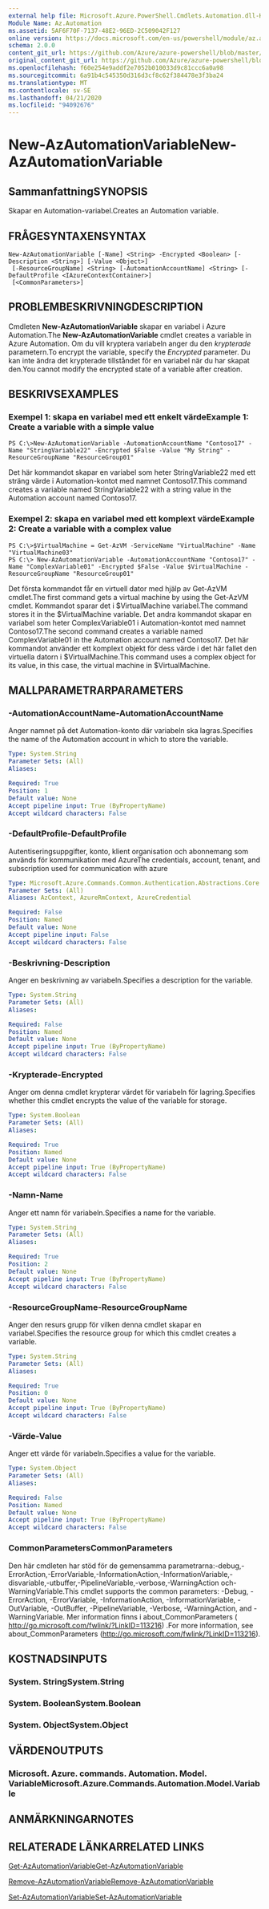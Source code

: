 ```yaml
---
external help file: Microsoft.Azure.PowerShell.Cmdlets.Automation.dll-Help.xml
Module Name: Az.Automation
ms.assetid: 5AF6F70F-7137-48E2-96ED-2C509042F127
online version: https://docs.microsoft.com/en-us/powershell/module/az.automation/new-azautomationvariable
schema: 2.0.0
content_git_url: https://github.com/Azure/azure-powershell/blob/master/src/Automation/Automation/help/New-AzAutomationVariable.md
original_content_git_url: https://github.com/Azure/azure-powershell/blob/master/src/Automation/Automation/help/New-AzAutomationVariable.md
ms.openlocfilehash: f60e254e9addf2e7052b010033d9c81ccc6a0a98
ms.sourcegitcommit: 6a91b4c545350d316d3cf8c62f384478e3f3ba24
ms.translationtype: MT
ms.contentlocale: sv-SE
ms.lasthandoff: 04/21/2020
ms.locfileid: "94092676"
---
```

# <span data-ttu-id="f52ee-101">New-AzAutomationVariable</span><span class="sxs-lookup"><span data-stu-id="f52ee-101">New-AzAutomationVariable</span></span>

## <span data-ttu-id="f52ee-102">Sammanfattning</span><span class="sxs-lookup"><span data-stu-id="f52ee-102">SYNOPSIS</span></span>
<span data-ttu-id="f52ee-103">Skapar en Automation-variabel.</span><span class="sxs-lookup"><span data-stu-id="f52ee-103">Creates an Automation variable.</span></span>

## <span data-ttu-id="f52ee-104">FRÅGESYNTAXEN</span><span class="sxs-lookup"><span data-stu-id="f52ee-104">SYNTAX</span></span>

```
New-AzAutomationVariable [-Name] <String> -Encrypted <Boolean> [-Description <String>] [-Value <Object>]
 [-ResourceGroupName] <String> [-AutomationAccountName] <String> [-DefaultProfile <IAzureContextContainer>]
 [<CommonParameters>]
```

## <span data-ttu-id="f52ee-105">PROBLEMBESKRIVNING</span><span class="sxs-lookup"><span data-stu-id="f52ee-105">DESCRIPTION</span></span>
<span data-ttu-id="f52ee-106">Cmdleten **New-AzAutomationVariable** skapar en variabel i Azure Automation.</span><span class="sxs-lookup"><span data-stu-id="f52ee-106">The **New-AzAutomationVariable** cmdlet creates a variable in Azure Automation.</span></span>
<span data-ttu-id="f52ee-107">Om du vill kryptera variabeln anger du den *krypterade* parametern.</span><span class="sxs-lookup"><span data-stu-id="f52ee-107">To encrypt the variable, specify the *Encrypted* parameter.</span></span>
<span data-ttu-id="f52ee-108">Du kan inte ändra det krypterade tillståndet för en variabel när du har skapat den.</span><span class="sxs-lookup"><span data-stu-id="f52ee-108">You cannot modify the encrypted state of a variable after creation.</span></span>

## <span data-ttu-id="f52ee-109">BESKRIVS</span><span class="sxs-lookup"><span data-stu-id="f52ee-109">EXAMPLES</span></span>

### <span data-ttu-id="f52ee-110">Exempel 1: skapa en variabel med ett enkelt värde</span><span class="sxs-lookup"><span data-stu-id="f52ee-110">Example 1: Create a variable with a simple value</span></span>
```
PS C:\>New-AzAutomationVariable -AutomationAccountName "Contoso17" -Name "StringVariable22" -Encrypted $False -Value "My String" -ResourceGroupName "ResourceGroup01"
```

<span data-ttu-id="f52ee-111">Det här kommandot skapar en variabel som heter StringVariable22 med ett sträng värde i Automation-kontot med namnet Contoso17.</span><span class="sxs-lookup"><span data-stu-id="f52ee-111">This command creates a variable named StringVariable22 with a string value in the Automation account named Contoso17.</span></span>

### <span data-ttu-id="f52ee-112">Exempel 2: skapa en variabel med ett komplext värde</span><span class="sxs-lookup"><span data-stu-id="f52ee-112">Example 2: Create a variable with a complex value</span></span>
```
PS C:\>$VirtualMachine = Get-AzVM -ServiceName "VirtualMachine" -Name "VirtualMachine03"
PS C:\> New-AzAutomationVariable -AutomationAccountName "Contoso17" -Name "ComplexVariable01" -Encrypted $False -Value $VirtualMachine -ResourceGroupName "ResourceGroup01"
```

<span data-ttu-id="f52ee-113">Det första kommandot får en virtuell dator med hjälp av Get-AzVM cmdlet.</span><span class="sxs-lookup"><span data-stu-id="f52ee-113">The first command gets a virtual machine by using the Get-AzVM cmdlet.</span></span>
<span data-ttu-id="f52ee-114">Kommandot sparar det i $VirtualMachine variabel.</span><span class="sxs-lookup"><span data-stu-id="f52ee-114">The command stores it in the $VirtualMachine variable.</span></span>
<span data-ttu-id="f52ee-115">Det andra kommandot skapar en variabel som heter ComplexVariable01 i Automation-kontot med namnet Contoso17.</span><span class="sxs-lookup"><span data-stu-id="f52ee-115">The second command creates a variable named ComplexVariable01 in the Automation account named Contoso17.</span></span>
<span data-ttu-id="f52ee-116">Det här kommandot använder ett komplext objekt för dess värde i det här fallet den virtuella datorn i $VirtualMachine.</span><span class="sxs-lookup"><span data-stu-id="f52ee-116">This command uses a complex object for its value, in this case, the virtual machine in $VirtualMachine.</span></span>

## <span data-ttu-id="f52ee-117">MALLPARAMETRAR</span><span class="sxs-lookup"><span data-stu-id="f52ee-117">PARAMETERS</span></span>

### <span data-ttu-id="f52ee-118">-AutomationAccountName</span><span class="sxs-lookup"><span data-stu-id="f52ee-118">-AutomationAccountName</span></span>
<span data-ttu-id="f52ee-119">Anger namnet på det Automation-konto där variabeln ska lagras.</span><span class="sxs-lookup"><span data-stu-id="f52ee-119">Specifies the name of the Automation account in which to store the variable.</span></span>

```yaml
Type: System.String
Parameter Sets: (All)
Aliases:

Required: True
Position: 1
Default value: None
Accept pipeline input: True (ByPropertyName)
Accept wildcard characters: False
```

### <span data-ttu-id="f52ee-120">-DefaultProfile</span><span class="sxs-lookup"><span data-stu-id="f52ee-120">-DefaultProfile</span></span>
<span data-ttu-id="f52ee-121">Autentiseringsuppgifter, konto, klient organisation och abonnemang som används för kommunikation med Azure</span><span class="sxs-lookup"><span data-stu-id="f52ee-121">The credentials, account, tenant, and subscription used for communication with azure</span></span>

```yaml
Type: Microsoft.Azure.Commands.Common.Authentication.Abstractions.Core.IAzureContextContainer
Parameter Sets: (All)
Aliases: AzContext, AzureRmContext, AzureCredential

Required: False
Position: Named
Default value: None
Accept pipeline input: False
Accept wildcard characters: False
```

### <span data-ttu-id="f52ee-122">-Beskrivning</span><span class="sxs-lookup"><span data-stu-id="f52ee-122">-Description</span></span>
<span data-ttu-id="f52ee-123">Anger en beskrivning av variabeln.</span><span class="sxs-lookup"><span data-stu-id="f52ee-123">Specifies a description for the variable.</span></span>

```yaml
Type: System.String
Parameter Sets: (All)
Aliases:

Required: False
Position: Named
Default value: None
Accept pipeline input: True (ByPropertyName)
Accept wildcard characters: False
```

### <span data-ttu-id="f52ee-124">-Krypterade</span><span class="sxs-lookup"><span data-stu-id="f52ee-124">-Encrypted</span></span>
<span data-ttu-id="f52ee-125">Anger om denna cmdlet krypterar värdet för variabeln för lagring.</span><span class="sxs-lookup"><span data-stu-id="f52ee-125">Specifies whether this cmdlet encrypts the value of the variable for storage.</span></span>

```yaml
Type: System.Boolean
Parameter Sets: (All)
Aliases:

Required: True
Position: Named
Default value: None
Accept pipeline input: True (ByPropertyName)
Accept wildcard characters: False
```

### <span data-ttu-id="f52ee-126">-Namn</span><span class="sxs-lookup"><span data-stu-id="f52ee-126">-Name</span></span>
<span data-ttu-id="f52ee-127">Anger ett namn för variabeln.</span><span class="sxs-lookup"><span data-stu-id="f52ee-127">Specifies a name for the variable.</span></span>

```yaml
Type: System.String
Parameter Sets: (All)
Aliases:

Required: True
Position: 2
Default value: None
Accept pipeline input: True (ByPropertyName)
Accept wildcard characters: False
```

### <span data-ttu-id="f52ee-128">-ResourceGroupName</span><span class="sxs-lookup"><span data-stu-id="f52ee-128">-ResourceGroupName</span></span>
<span data-ttu-id="f52ee-129">Anger den resurs grupp för vilken denna cmdlet skapar en variabel.</span><span class="sxs-lookup"><span data-stu-id="f52ee-129">Specifies the resource group for which this cmdlet creates a variable.</span></span>

```yaml
Type: System.String
Parameter Sets: (All)
Aliases:

Required: True
Position: 0
Default value: None
Accept pipeline input: True (ByPropertyName)
Accept wildcard characters: False
```

### <span data-ttu-id="f52ee-130">-Värde</span><span class="sxs-lookup"><span data-stu-id="f52ee-130">-Value</span></span>
<span data-ttu-id="f52ee-131">Anger ett värde för variabeln.</span><span class="sxs-lookup"><span data-stu-id="f52ee-131">Specifies a value for the variable.</span></span>

```yaml
Type: System.Object
Parameter Sets: (All)
Aliases:

Required: False
Position: Named
Default value: None
Accept pipeline input: True (ByPropertyName)
Accept wildcard characters: False
```

### <span data-ttu-id="f52ee-132">CommonParameters</span><span class="sxs-lookup"><span data-stu-id="f52ee-132">CommonParameters</span></span>
<span data-ttu-id="f52ee-133">Den här cmdleten har stöd för de gemensamma parametrarna:-debug,-ErrorAction,-ErrorVariable,-InformationAction,-InformationVariable,-disvariable,-utbuffer,-PipelineVariable,-verbose,-WarningAction och-WarningVariable.</span><span class="sxs-lookup"><span data-stu-id="f52ee-133">This cmdlet supports the common parameters: -Debug, -ErrorAction, -ErrorVariable, -InformationAction, -InformationVariable, -OutVariable, -OutBuffer, -PipelineVariable, -Verbose, -WarningAction, and -WarningVariable.</span></span> <span data-ttu-id="f52ee-134">Mer information finns i about_CommonParameters ( http://go.microsoft.com/fwlink/?LinkID=113216) .</span><span class="sxs-lookup"><span data-stu-id="f52ee-134">For more information, see about_CommonParameters (http://go.microsoft.com/fwlink/?LinkID=113216).</span></span>

## <span data-ttu-id="f52ee-135">KOSTNADS</span><span class="sxs-lookup"><span data-stu-id="f52ee-135">INPUTS</span></span>

### <span data-ttu-id="f52ee-136">System. String</span><span class="sxs-lookup"><span data-stu-id="f52ee-136">System.String</span></span>

### <span data-ttu-id="f52ee-137">System. Boolean</span><span class="sxs-lookup"><span data-stu-id="f52ee-137">System.Boolean</span></span>

### <span data-ttu-id="f52ee-138">System. Object</span><span class="sxs-lookup"><span data-stu-id="f52ee-138">System.Object</span></span>

## <span data-ttu-id="f52ee-139">VÄRDEN</span><span class="sxs-lookup"><span data-stu-id="f52ee-139">OUTPUTS</span></span>

### <span data-ttu-id="f52ee-140">Microsoft. Azure. commands. Automation. Model. Variable</span><span class="sxs-lookup"><span data-stu-id="f52ee-140">Microsoft.Azure.Commands.Automation.Model.Variable</span></span>

## <span data-ttu-id="f52ee-141">ANMÄRKNINGAR</span><span class="sxs-lookup"><span data-stu-id="f52ee-141">NOTES</span></span>

## <span data-ttu-id="f52ee-142">RELATERADE LÄNKAR</span><span class="sxs-lookup"><span data-stu-id="f52ee-142">RELATED LINKS</span></span>

[<span data-ttu-id="f52ee-143">Get-AzAutomationVariable</span><span class="sxs-lookup"><span data-stu-id="f52ee-143">Get-AzAutomationVariable</span></span>](./Get-AzAutomationVariable.md)

[<span data-ttu-id="f52ee-144">Remove-AzAutomationVariable</span><span class="sxs-lookup"><span data-stu-id="f52ee-144">Remove-AzAutomationVariable</span></span>](./Remove-AzAutomationVariable.md)

[<span data-ttu-id="f52ee-145">Set-AzAutomationVariable</span><span class="sxs-lookup"><span data-stu-id="f52ee-145">Set-AzAutomationVariable</span></span>](./Set-AzAutomationVariable.md)


